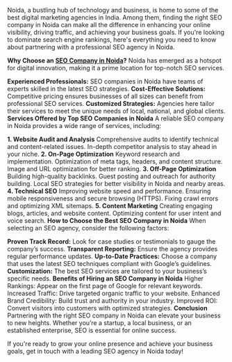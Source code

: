 Noida, a bustling hub of technology and business, is home to some of the best digital marketing agencies in India. Among them, finding the right SEO company in Noida can make all the difference in enhancing your online visibility, driving traffic, and achieving your business goals. If you're looking to dominate search engine rankings, here's everything you need to know about partnering with a professional SEO agency in Noida.

**Why Choose an <a href="https://expertdigitalindia.com/search-engine-optimization.php">SEO Company in Noida</a>?**
Noida has emerged as a hotspot for digital innovation, making it a prime location for top-notch SEO services.

**Experienced Professionals:** SEO companies in Noida have teams of experts skilled in the latest SEO strategies.
**Cost-Effective Solutions:** Competitive pricing ensures businesses of all sizes can benefit from professional SEO services.
**Customized Strategies:** Agencies here tailor their services to meet the unique needs of local, national, and global clients.
**Services Offered by Top SEO Companies in Noida**
A reliable SEO company in Noida provides a wide range of services, including:

**1. Website Audit and Analysis**
Comprehensive audits to identify technical and content-related issues.
In-depth competitor analysis to stay ahead in your niche.
**2. On-Page Optimization**
Keyword research and implementation.
Optimization of meta tags, headers, and content structure.
Image and URL optimization for better ranking.
**3. Off-Page Optimization**
Building high-quality backlinks.
Guest posting and outreach for authority building.
Local SEO strategies for better visibility in Noida and nearby areas.
**4. Technical SEO**
Improving website speed and performance.
Ensuring mobile responsiveness and secure browsing (HTTPS).
Fixing crawl errors and optimizing XML sitemaps.
**5. Content Marketing**
Creating engaging blogs, articles, and website content.
Optimizing content for user intent and voice search.
**How to Choose the Best SEO Company in Noida**
When selecting an SEO agency, consider the following factors:

**Proven Track Record:** Look for case studies or testimonials to gauge the company’s success.
**Transparent Reporting:** Ensure the agency provides regular performance updates.
**Up-to-Date Practices:** Choose a company that uses the latest SEO techniques compliant with Google’s guidelines.
**Customization:** The best SEO services are tailored to your business’s specific needs.
**Benefits of Hiring an SEO Company in Noida**
Higher Rankings: Appear on the first page of Google for relevant keywords.
Increased Traffic: Drive targeted organic traffic to your website.
Enhanced Brand Credibility: Build trust and authority in your industry.
Improved ROI: Convert visitors into customers with optimized strategies.
**Conclusion**
Partnering with the right SEO company in Noida can elevate your business to new heights. Whether you’re a startup, a local business, or an established enterprise, SEO is essential for online success.

If you're ready to grow your online presence and achieve your business goals, get in touch with a leading SEO agency in Noida today!
